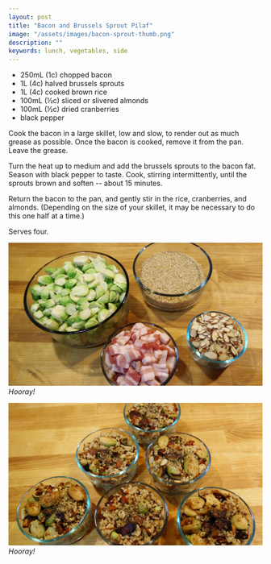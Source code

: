 ```yaml
---
layout: post
title: "Bacon and Brussels Sprout Pilaf"
image: "/assets/images/bacon-sprout-thumb.png"
description: ""
keywords: lunch, vegetables, side
---
```




- 250mL (1c) chopped bacon
- 1L (4c) halved brussels sprouts
- 1L (4c) cooked brown rice
- 100mL (½c) sliced or slivered almonds
- 100mL (½c) dried cranberries
- black pepper

Cook the bacon in a large skillet, low and slow, to render out as much grease as possible. Once the bacon is cooked, remove it from the pan. Leave the grease. 

Turn the heat up to medium and add the brussels sprouts to the bacon fat. Season with black pepper to taste. Cook, stirring intermittently, until the sprouts brown and soften -- about 15 minutes. 

Return the bacon to the pan, and gently stir in the rice, cranberries, and almonds. (Depending on the size of your skillet, it may be necessary to do this one half at a time.) 

Serves four. 



![](/assets/images/bacon-sprout-ingredients-16x9.png)
*Hooray!*

![](/assets/images/bacon-sprout-16x9.png)
*Hooray!*
